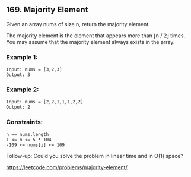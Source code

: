 ## 169. Majority Element

Given an array nums of size n, return the majority element.

The majority element is the element that appears more than ⌊n / 2⌋ times.
You may assume that the majority element always exists in the array.

### Example 1:

    Input: nums = [3,2,3]
    Output: 3

### Example 2:

    Input: nums = [2,2,1,1,1,2,2]
    Output: 2

### Constraints:

    n == nums.length
    1 <= n <= 5 * 104
    -109 <= nums[i] <= 109

Follow-up: Could you solve the problem in linear time and in O(1) space?

https://leetcode.com/problems/majority-element/

